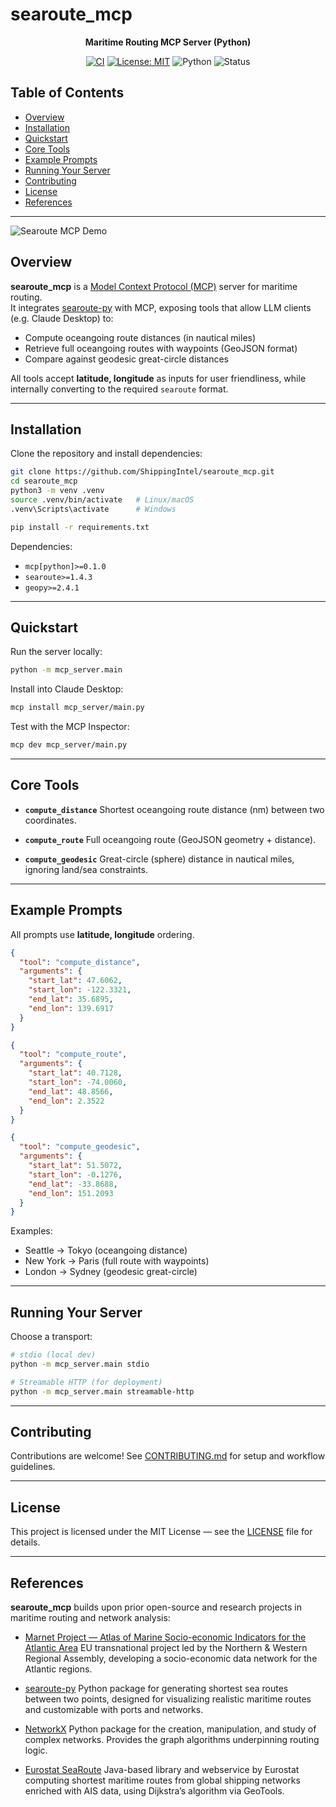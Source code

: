 
# searoute_mcp

<div align="center">

<strong>Maritime Routing MCP Server (Python)</strong>

[![CI](https://github.com/Project-Harrison/searoute_mcp/actions/workflows/ci.yml/badge.svg)](https://github.com/Project-Harrison/searoute_mcp/actions/workflows/ci.yml)
[![License: MIT](https://img.shields.io/badge/License-MIT-blue.svg)](LICENSE)
![Python](https://img.shields.io/badge/python-3.10+-green.svg)
![Status](https://img.shields.io/badge/status-experimental-orange.svg)

</div>

<!-- omit in toc -->
## Table of Contents

- [Overview](#overview)
- [Installation](#installation)
- [Quickstart](#quickstart)
- [Core Tools](#core-tools)
- [Example Prompts](#example-prompts)
- [Running Your Server](#running-your-server)
- [Contributing](#contributing)
- [License](#license)
- [References](#references)

---
![Searoute MCP Demo](docs/static/searoute_demo.png)

## Overview

**searoute_mcp** is a [Model Context Protocol (MCP)](https://modelcontextprotocol.io) server for maritime routing.  
It integrates [searoute-py](https://github.com/genthalili/searoute-py) with MCP, exposing tools that allow LLM clients (e.g. Claude Desktop) to:

- Compute oceangoing route distances (in nautical miles)  
- Retrieve full oceangoing routes with waypoints (GeoJSON format)  
- Compare against geodesic great-circle distances  

All tools accept **latitude, longitude** as inputs for user friendliness, while internally converting to the required `searoute` format.

---

## Installation

Clone the repository and install dependencies:

```bash
git clone https://github.com/ShippingIntel/searoute_mcp.git
cd searoute_mcp
python3 -m venv .venv
source .venv/bin/activate   # Linux/macOS
.venv\Scripts\activate      # Windows

pip install -r requirements.txt
````

Dependencies:

* `mcp[python]>=0.1.0`
* `searoute>=1.4.3`
* `geopy>=2.4.1`

---

## Quickstart

Run the server locally:

```bash
python -m mcp_server.main
```

Install into Claude Desktop:

```bash
mcp install mcp_server/main.py
```

Test with the MCP Inspector:

```bash
mcp dev mcp_server/main.py
```

---

## Core Tools

* **`compute_distance`**
  Shortest oceangoing route distance (nm) between two coordinates.

* **`compute_route`**
  Full oceangoing route (GeoJSON geometry + distance).

* **`compute_geodesic`**
  Great-circle (sphere) distance in nautical miles, ignoring land/sea constraints.

---

## Example Prompts

All prompts use **latitude, longitude** ordering.

```json
{
  "tool": "compute_distance",
  "arguments": {
    "start_lat": 47.6062,
    "start_lon": -122.3321,
    "end_lat": 35.6895,
    "end_lon": 139.6917
  }
}
```

```json
{
  "tool": "compute_route",
  "arguments": {
    "start_lat": 40.7128,
    "start_lon": -74.0060,
    "end_lat": 48.8566,
    "end_lon": 2.3522
  }
}
```

```json
{
  "tool": "compute_geodesic",
  "arguments": {
    "start_lat": 51.5072,
    "start_lon": -0.1276,
    "end_lat": -33.8688,
    "end_lon": 151.2093
  }
}
```

Examples:

* Seattle → Tokyo (oceangoing distance)
* New York → Paris (full route with waypoints)
* London → Sydney (geodesic great-circle)

---

## Running Your Server

Choose a transport:

```bash
# stdio (local dev)
python -m mcp_server.main stdio

# Streamable HTTP (for deployment)
python -m mcp_server.main streamable-http
```

---

## Contributing

Contributions are welcome! See [CONTRIBUTING.md](CONTRIBUTING.md) for setup and workflow guidelines.

---

## License

This project is licensed under the MIT License — see the [LICENSE](LICENSE) file for details.

---

## References

**searoute_mcp** builds upon prior open-source and research projects in maritime routing and network analysis:

* [Marnet Project — Atlas of Marine Socio-economic Indicators for the Atlantic Area](http://marnetproject.eu/)
  EU transnational project led by the Northern & Western Regional Assembly, developing a socio-economic data network for the Atlantic regions.

* [searoute-py](https://github.com/genthalili/searoute-py)
  Python package for generating shortest sea routes between two points, designed for visualizing realistic maritime routes and customizable with ports and networks.

* [NetworkX](https://networkx.org/)
  Python package for the creation, manipulation, and study of complex networks. Provides the graph algorithms underpinning routing logic.

* [Eurostat SeaRoute](https://github.com/eurostat/searoute)
  Java-based library and webservice by Eurostat computing shortest maritime routes from global shipping networks enriched with AIS data, using Dijkstra’s algorithm via GeoTools.


